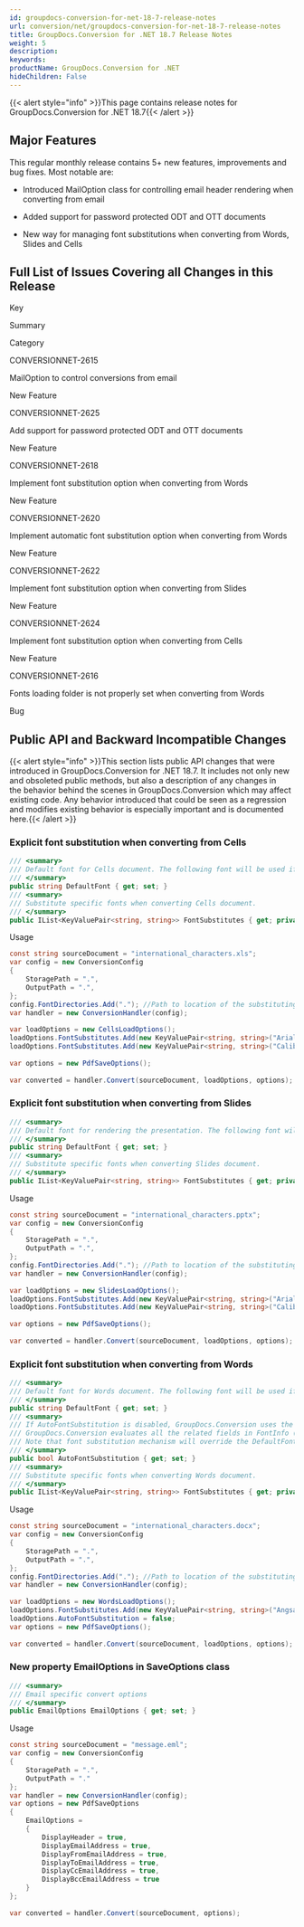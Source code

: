 ```yaml
---
id: groupdocs-conversion-for-net-18-7-release-notes
url: conversion/net/groupdocs-conversion-for-net-18-7-release-notes
title: GroupDocs.Conversion for .NET 18.7 Release Notes
weight: 5
description: 
keywords: 
productName: GroupDocs.Conversion for .NET
hideChildren: False
---
```

{{< alert style="info" >}}This page contains release notes for GroupDocs.Conversion for .NET 18.7{{< /alert >}}

## Major Features

This regular monthly release contains 5+ new features, improvements and bug fixes. Most notable are: 

*   Introduced MailOption class for controlling email header rendering when converting from email
    
*   Added support for password protected ODT and OTT documents
    
*   New way for managing font substitutions when converting from Words, Slides and Cells

## Full List of Issues Covering all Changes in this Release

Key

Summary

Category

CONVERSIONNET-2615

MailOption to control conversions from email

New Feature

CONVERSIONNET-2625

Add support for password protected ODT and OTT documents

New Feature

CONVERSIONNET-2618

Implement font substitution option when converting from Words

New Feature

CONVERSIONNET-2620

Implement automatic font substitution option when converting from Words

New Feature

CONVERSIONNET-2622

Implement font substitution option when converting from Slides

New Feature

CONVERSIONNET-2624

Implement font substitution option when converting from Cells

New Feature

CONVERSIONNET-2616

Fonts loading folder is not properly set when converting from Words

Bug

## Public API and Backward Incompatible Changes

{{< alert style="info" >}}This section lists public API changes that were introduced in GroupDocs.Conversion for .NET 18.7. It includes not only new and obsoleted public methods, but also a description of any changes in the behavior behind the scenes in GroupDocs.Conversion which may affect existing code. Any behavior introduced that could be seen as a regression and modifies existing behavior is especially important and is documented here.{{< /alert >}}

### Explicit font substitution when converting from Cells

```csharp
/// <summary>
/// Default font for Cells document. The following font will be used if a font is missing.
/// </summary>
public string DefaultFont { get; set; }
/// <summary>
/// Substitute specific fonts when converting Cells document.
/// </summary>
public IList<KeyValuePair<string, string>> FontSubstitutes { get; private set; }
```

Usage

```csharp
const string sourceDocument = "international_characters.xls";
var config = new ConversionConfig
{
    StoragePath = ".",
    OutputPath = ".",
};
config.FontDirectories.Add("."); //Path to location of the substituting font
var handler = new ConversionHandler(config);
 
var loadOptions = new CellsLoadOptions();
loadOptions.FontSubstitutes.Add(new KeyValuePair<string, string>("Arial", "Tahoma"));
loadOptions.FontSubstitutes.Add(new KeyValuePair<string, string>("Calibri", "Tahoma"));
 
var options = new PdfSaveOptions();
             
var converted = handler.Convert(sourceDocument, loadOptions, options);
```

### Explicit font substitution when converting from Slides

```csharp
/// <summary>
/// Default font for rendering the presentation. The following font will be used if a presentation font is missing.
/// </summary>
public string DefaultFont { get; set; }
/// <summary>
/// Substitute specific fonts when converting Slides document.
/// </summary>
public IList<KeyValuePair<string, string>> FontSubstitutes { get; private set; }
```

Usage

```csharp
const string sourceDocument = "international_characters.pptx";
var config = new ConversionConfig
{
    StoragePath = ".",
    OutputPath = ".",
};
config.FontDirectories.Add("."); //Path to location of the substituting font
var handler = new ConversionHandler(config);
 
var loadOptions = new SlidesLoadOptions();
loadOptions.FontSubstitutes.Add(new KeyValuePair<string, string>("Arial", "Tahoma"));
loadOptions.FontSubstitutes.Add(new KeyValuePair<string, string>("Calibri", "Tahoma"));
 
var options = new PdfSaveOptions();
             
var converted = handler.Convert(sourceDocument, loadOptions, options);
```

### Explicit font substitution when converting from Words

```csharp
/// <summary>
/// Default font for Words document. The following font will be used if a font is missing.
/// </summary>
public string DefaultFont { get; set; }
/// <summary>
/// If AutoFontSubstitution is disabled, GroupDocs.Conversion uses the DefaultFont for the substitution of missing fonts. If AutoFontSubstitution is enabled,
/// GroupDocs.Conversion evaluates all the related fields in FontInfo (Panose, Sig etc) for the missing font and finds the closest match among the available font sources.
/// Note that font substitution mechanism will override the DefaultFont in cases when FontInfo for the missing font is available in the document. The default value is True.
/// </summary>
public bool AutoFontSubstitution { get; set; }
/// <summary>
/// Substitute specific fonts when converting Words document.
/// </summary>
public IList<KeyValuePair<string, string>> FontSubstitutes { get; private set; }
```

Usage

```csharp
const string sourceDocument = "international_characters.docx";
var config = new ConversionConfig
{
    StoragePath = ".",
    OutputPath = ".",
};
config.FontDirectories.Add("."); //Path to location of the substituting font
var handler = new ConversionHandler(config);
 
var loadOptions = new WordsLoadOptions();
loadOptions.FontSubstitutes.Add(new KeyValuePair<string, string>("Angsana New", "Arial Unicode MS"));
loadOptions.AutoFontSubstitution = false;
var options = new PdfSaveOptions();
             
var converted = handler.Convert(sourceDocument, loadOptions, options);
```

### New property EmailOptions in SaveOptions class

```csharp
/// <summary>
/// Email specific convert options
/// </summary>
public EmailOptions EmailOptions { get; set; }
```

Usage

```csharp
const string sourceDocument = "message.eml";
var config = new ConversionConfig
{
    StoragePath = ".",
    OutputPath = "."
};
var handler = new ConversionHandler(config);
var options = new PdfSaveOptions
{
    EmailOptions =
    {
        DisplayHeader = true,
        DisplayEmailAddress = true,
        DisplayFromEmailAddress = true,
        DisplayToEmailAddress = true,
        DisplayCcEmailAddress = true,
        DisplayBccEmailAddress = true
    }
};
             
var converted = handler.Convert(sourceDocument, options);
```
